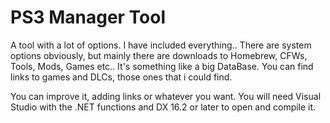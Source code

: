 # PS3 Manager Tool

A tool with a lot of options. I have included everything..
There are system options obviously, but mainly there are downloads to Homebrew, CFWs, Tools, Mods, Games etc..
It's something like a big DataBase. You can find links to games and DLCs, those ones that i could find.

You can improve it, adding links or whatever you want.
You will need Visual Studio with the .NET functions and DX 16.2 or later to open and compile it.